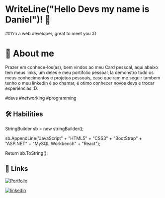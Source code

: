
# WriteLine("Hello Devs my name is Daniel")! 👋

##I'm a web developer, great to meet you :D
# 🚀 About me
Prazer em conhece-los(as), bem vindos ao meu Card pessoal, aqui abaixo tem meus links, um deles e meu portifolio pessoal, la demonstro todo os meus conhecimentos e projetos pessoais, caso queiram me seguir tambem tenho o meu linkedin é so chamar, é otimo conhecer novos devs e trocar experiências :D. 

#devs #networking #programming


## 🛠 Habilities
StringBuilder sb = new stringBuilder();

sb.AppendLine("JavaScript" + 
               "HTML5" +
               "CSS3" +
               "BootStrap" + 
               "ASP.NET" +
               "MySQL Workbench" +
               "React");

Return sb.ToString();


## 🔗 Links
[![Portfolio](https://img.shields.io/badge/my_portfolio-000?style=for-the-badge&logo=ko-fi&logoColor=white)](https://github.com/danielpedroo)

[![linkedin](https://img.shields.io/badge/linkedin-0A66C2?style=for-the-badge&logo=linkedin&logoColor=white)](https://www.linkedin.com/in/daniel-pedro-12b306209/)


